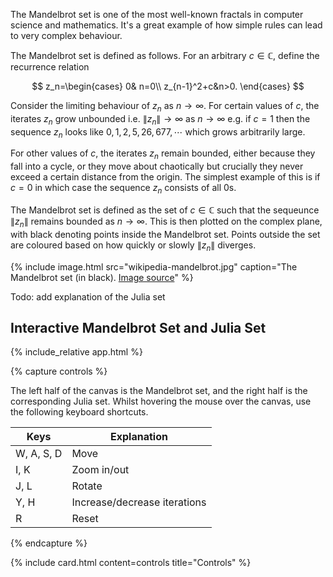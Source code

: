 ---
---

The Mandelbrot set is one of the most well-known fractals in computer science and mathematics. It's a great example of how simple rules can lead to very complex behaviour. 

The Mandelbrot set is defined as follows. For an arbitrary $c\in\mathbb C$, define the recurrence relation

$$
z_n=\begin{cases}
0& n=0\\
z_{n-1}^2+c&n>0.
\end{cases}
$$

Consider the limiting behaviour of $z_n$ as $n\to\infty$. For certain values of $c$, the iterates $z_n$ grow unbounded i.e. $\|z_n\|\to\infty$ as $n\to\infty$ e.g. if $c=1$ then the sequence $z_n$ looks like $0,1,2,5,26,677,\cdots$ which grows arbitrarily large. 

For other values of $c$, the iterates $z_n$ remain bounded, either because they fall into a cycle, or they move about chaotically but crucially they never exceed a certain distance from the origin. The simplest example of this is if $c=0$ in which case the sequence $z_n$ consists of all 0s.

The Mandelbrot set is defined as the set of $c\in\mathbb C$ such that the sequeunce $\|z_n\|$ remains bounded as $n\to\infty$. This is then plotted on the complex plane, with black denoting points inside the Mandelbrot set. Points outside the set are coloured based on how quickly or slowly $\|z_n\|$ diverges.

{% include image.html src="wikipedia-mandelbrot.jpg" caption="The Mandelbrot set (in black). [Image source](https://www.wikiwand.com/en/Mandelbrot_set)" %}

Todo: add explanation of the Julia set

## Interactive Mandelbrot Set and Julia Set

{% include_relative app.html %}

{% capture controls %}

The left half of the canvas is the Mandelbrot set, and the right half is the corresponding Julia set. Whilst hovering the mouse over the canvas, use the following keyboard shortcuts.

| Keys       | Explanation                  |
| ---------- | ---------------------------- |
| W, A, S, D | Move                         |
| I, K       | Zoom in/out                  |
| J, L       | Rotate                       |
| Y, H       | Increase/decrease iterations |
| R          | Reset                        |

{% endcapture %}

{% include card.html content=controls title="Controls" %}